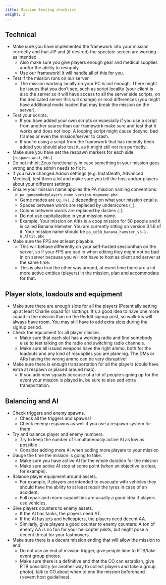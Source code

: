 ```yaml
---
title: Mission testing checklist
weight: 2
---
```


## Technical

- Make sure you have implemented the framework into your mission correctly and
  that JIP and (if desired) the spectate screen are working as intended.
  - Also make sure you give players enough gear and medical supplies and/or the
    ability to resupply.
  - Use our framework\! It will handle all of this for you.
- Test if the mission runs on our server.
  - The mission working locally on your PC is not enough. There might be issues
    that you don’t see, such as script locality (your client is also the server
    so it will have access to all the server side scripts, on the dedicated
    server this will change) or mod differences (you might have additional mods
    loaded that may break the mission on the server).
- Test your scripts.
  - If you have added your own scripts or especially if you use a script from
    another source than our framework make sure and test that it works and does
    not loop. A looping script might cause desync, bad frames or even the
    mission/server to crash.
  - If you’re using a script from the framework that has recently been added
    you should also test it, as it might still not run perfectly.
- Make sure you have set the respawn markers for each side (`respawn_west`,
  etc.)
- Do not inhibit Zeus functionality in case something in your mission goes
  wrong and the admin needs to fix it.
- If you have changed Addon settings (e.g. InstaDeath, Advanced Medical),
  test them a lot and make sure you tell the host and/or players about your
  different settings.
- Ensure your mission name applies the PA mission naming conventions:
  - `pa_gamemode#players_name_version.mapname.pbo`
  - Game modes are `CO`, `TvT`, `Z` depending on what your mission entails.
  - Spaces between words are replaced by underscores (`_`).
  - Colons between words are replaced by dashes (`-`).
  - Do not use capitalization in your mission name.
  - Example: Your mission on Altis is a coop mission for 50 people and it is
    called Banana Hamster. You are currently sitting on version 3.1.6 of it.
    Your mission name should be `pa_co50_banana_hamster_v3-1-6.Altis.pbo`
- Make sure the FPS are at least playable.
  - This will behave differently on your self-hosted sessionthan on the server,
    so if your FPS are bad in when editing they might not be bad in on server
    because you will not have to host as client and server at the same time.
  - This is also true the other way around, at event time there are a lot more
    active entities (players) in the mission, plan and accommodate for that.

## Player slots, loadouts and equipment

- Make sure there are enough slots for all the players (Potentially setting up
  at least Charlie squad for slotting). It's a good idea to have one more squad
  in the mission than on the Reddit signup post, so walk-ins will always have
  room. You may still have to add extra slots during the signup period.
- Check the equipment for all player classes.
  - Make sure that each slot has a working radio and find somebody else to test
    talking on the radio and switching radio channels.
  - Make sure all issued weapons have the right ammo, both for the loadouts and
    any kind of resupplies you are planning. The DMs or ARs having the wrong
    ammo can be very disruptive!
- Make sure there is enough transportation for all the players (could have
  extra at respawn or placed around map).
  - If you add new squads because of a lot of people signing up for the event
    your mission is played in, be sure to also add extra transportation.

## Balancing and AI

- Check triggers and enemy spawns.
  - Check all the triggers and spawns!
  - Check enemy respawns as well if you use a respawn system for them
- Try and balance player and enemy numbers.
  - Try to keep the number of simultaneously active AI as low as possible
  - Consider adding more AI when adding more players to your mission
- Gauge the time the mission is going to take.
  - Make sure you have active AI for the whole duration for the mission
  - Make sure active AI stop at some point (when an objective is clear, for
    example).
- Balance player equipment around assets.
  - For example, if players are intended to evacuate with vehicles they should
    have the ability to at least repair the tyres in case of an accident.
  - Full repair and rearm capabilities are usually a good idea if players use
    vehicles.
- Give players counters to enemy assets.
  - If the AI has tanks, the players need AT.
  - If the AI has jets and helicopters, the players need decent AA.
  - Similarly, give players a good counter to enemy counters: A ton of enemy AA
    is no fun for your helicopter pilots, but might pose a decent threat for
    your fastmovers.
- Make sure there is a decent mission ending that will allow the mission to end
  - Do not use an end of mission trigger, give people time to RTB/take event
    group photos.
  - Make sure there is a definitive end that the CO can establish, give RTB
    possibility (or another way to collect players and take a group photo),
    talk to CO about when to end the mission beforehand (\>event host
    guidelines).
